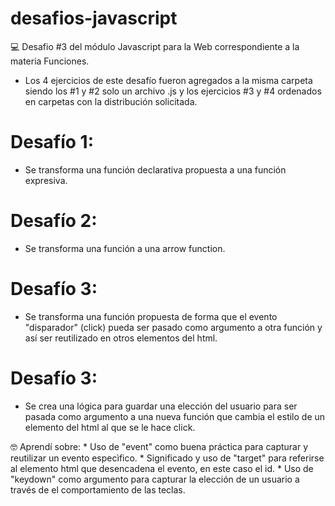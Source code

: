 # desafios-javascript
💻 Desafio #3 del módulo Javascript para la Web correspondiente a la materia Funciones. 

- Los 4 ejercicios de este desafío fueron agregados a la misma carpeta siendo los #1 y #2 solo un archivo .js y los ejercicios #3 y #4 ordenados en carpetas con la distribución solicitada.

# Desafío 1: 
- Se transforma una función declarativa propuesta a una función expresiva.

# Desafío 2:
- Se transforma una función a una arrow function.

# Desafío 3:
- Se transforma una función propuesta de forma que el evento "disparador" (click) pueda ser pasado como argumento a otra función y así ser reutilizado en otros elementos del html.

# Desafío 3:
- Se crea una lógica para guardar una elección del usuario para ser pasada como argumento a una nueva función que cambia el estilo de un elemento del html al que se le hace click.

🤓 Aprendí sobre: 
	* Uso de "event" como buena práctica para capturar y reutilizar un evento especìfico. 
	* Significado y uso de "target" para referirse al elemento html que desencadena el evento, en este caso el id.
	* Uso de "keydown" como argumento para capturar la elección de un usuario a través de el comportamiento de las teclas.
